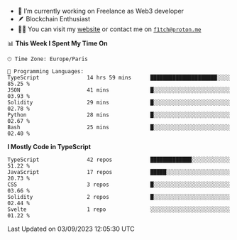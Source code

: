 - 🔭 I’m currently working on Freelance as Web3 developer
- 🪶 Blockchain Enthusiast
- 👨‍💻 You can visit my [website](https://f1tch.xyz) or contact me on [`f1tch@proton.me`](mailto:f1tch@proton.me)

<!--START_SECTION:waka-->
📊 **This Week I Spent My Time On** 

```text
🕑︎ Time Zone: Europe/Paris

💬 Programming Languages: 
TypeScript               14 hrs 59 mins      █████████████████████░░░░   85.25 % 
JSON                     41 mins             █░░░░░░░░░░░░░░░░░░░░░░░░   03.93 % 
Solidity                 29 mins             █░░░░░░░░░░░░░░░░░░░░░░░░   02.78 % 
Python                   28 mins             █░░░░░░░░░░░░░░░░░░░░░░░░   02.67 % 
Bash                     25 mins             █░░░░░░░░░░░░░░░░░░░░░░░░   02.40 % 
```

**I Mostly Code in TypeScript** 

```text
TypeScript               42 repos            █████████████░░░░░░░░░░░░   51.22 % 
JavaScript               17 repos            █████░░░░░░░░░░░░░░░░░░░░   20.73 % 
CSS                      3 repos             █░░░░░░░░░░░░░░░░░░░░░░░░   03.66 % 
Solidity                 2 repos             █░░░░░░░░░░░░░░░░░░░░░░░░   02.44 % 
Svelte                   1 repo              ░░░░░░░░░░░░░░░░░░░░░░░░░   01.22 % 
```




 Last Updated on 03/09/2023 12:05:30 UTC
<!--END_SECTION:waka-->
